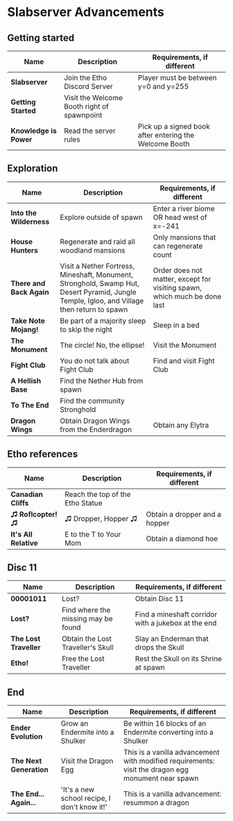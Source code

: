 # Slabserver Advancements


## Getting started
| Name | Description | Requirements, if different |
|------|-------------|----------------------------|
| **Slabserver** | Join the Etho Discord Server | Player must be between y=0 and y=255 |
| **Getting Started** | Visit the Welcome Booth right of spawnpoint | |
| **Knowledge is Power** | Read the server rules| Pick up a signed book after entering the Welcome Booth |

## Exploration
| Name | Description | Requirements, if different |
|------|-------------|----------------------------|
| **Into the Wilderness** | Explore outside of spawn | Enter a river biome OR head west of x=-241 |
| **House Hunters** | Regenerate and raid all woodland mansions | Only mansions that can regenerate count |
| **There and Back Again** | Visit a Nether Fortress, Mineshaft, Monument, Stronghold, Swamp Hut, Desert Pyramid, Jungle Temple, Igloo, and Village then return to spawn | Order does not matter, except for visiting spawn, which much be done last |
| **Take Note Mojang!** | Be part of a majority sleep to skip the night | Sleep in a bed |
| **The Monument** | The circle! No, the ellipse! | Visit the Monument |
| **Fight Club** | You do not talk about Fight Club | Find and visit Fight Club |
| **A Hellish Base** | Find the Nether Hub from spawn |  |
| **To The End** | Find the community Stronghold |  |
| **Dragon Wings** | Obtain Dragon Wings from the Enderdragon | Obtain any Elytra |

## Etho references
| Name | Description | Requirements, if different |
|------|-------------|----------------------------|
| **Canadian Cliffs** | Reach the top of the Etho Statue |  |
| **♫ Roflcopter! ♫** | ♫ Dropper, Hopper ♫ | Obtain a dropper and a hopper |
| **It's All Relative** | E to the T to Your Mom | Obtain a diamond hoe |

## Disc 11
| Name | Description | Requirements, if different |
|------|-------------|----------------------------|
| **00001011** | Lost? | Obtain Disc 11 |
| **Lost?** | Find where the missing may be found | Find a mineshaft corridor with a jukebox at the end |
| **The Lost Traveller** | Obtain the Lost Traveller's Skull | Slay an Enderman that drops the Skull |
| **Etho!** | Free the Lost Traveller | Rest the Skull on its Shrine at spawn |

## End
| Name | Description | Requirements, if different |
|------|-------------|----------------------------|
| **Ender Evolution** | Grow an Endermite into a Shulker | Be within 16 blocks of an Endermite converting into a Shulker |
| **The Next Generation** | Visit the Dragon Egg | This is a vanilla advancement with modified requirements: visit the dragon egg monument near spawn |
| **The End... Again...** | 'It's a new school recipe, I don't know it!' | This is a vanilla advancement: resummon a dragon |